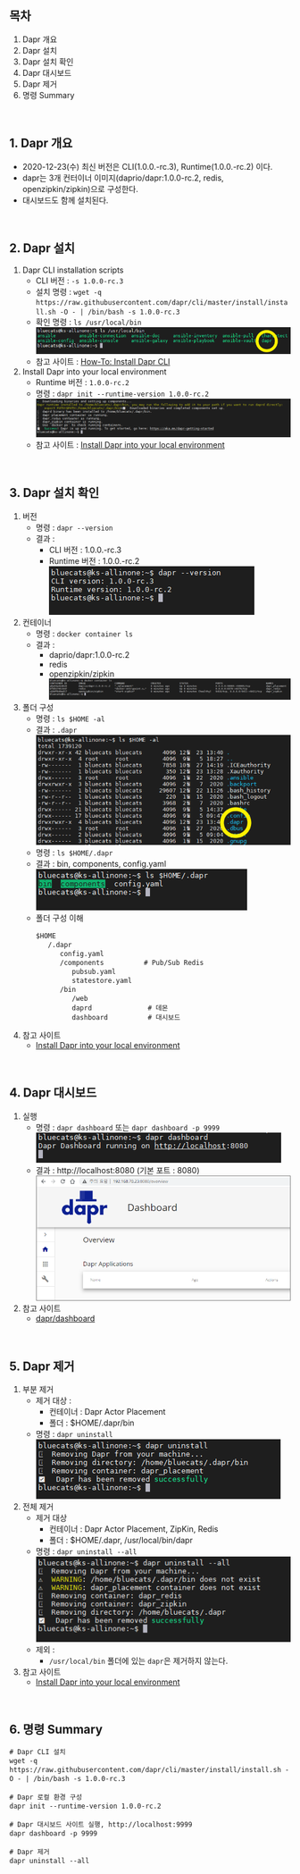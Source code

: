 ## 목차
1. Dapr 개요
1. Dapr 설치
1. Dapr 설치 확인
1. Dapr 대시보드
1. Dapr 제거
1. 명령 Summary

<br/>

## 1. Dapr 개요
- 2020-12-23(수) 최신 버전은 CLI(1.0.0.-rc.3), Runtime(1.0.0.-rc.2) 이다.
- dapr는 3개 컨터이너 이미지(daprio/dapr:1.0.0-rc.2, redis, openzipkin/zipkin)으로 구성한다.
- 대시보드도 함께 설치된다.

<br/>

## 2. Dapr 설치
1. Dapr CLI installation scripts	
   - CLI 버전 : `-s 1.0.0-rc.3` 
   - 설치 명령 : `wget -q https://raw.githubusercontent.com/dapr/cli/master/install/install.sh -O - | /bin/bash -s 1.0.0-rc.3`
   - 확인 명령 : `ls /usr/local/bin`  
     ![image](./Images/ls_dapr.png)
   - 참고 사이트 : [How-To: Install Dapr CLI](https://v1-rc2.docs.dapr.io/getting-started/install-dapr-cli/)
1. Install Dapr into your local environment
   - Runtime 버전 : `1.0.0-rc.2`
   - 명령 : `dapr init --runtime-version 1.0.0-rc.2`  
     ![image](./Images/dapr_init.png)
   - 참고 사이트 : [Install Dapr into your local environment](https://v1-rc1.docs.dapr.io/getting-started/install-dapr-selfhost/)

<br/>

## 3. Dapr 설치 확인
1. 버전
   - 명령 : `dapr --version`  
   - 결과 :
     - CLI 버전 : 1.0.0.-rc.3
     - Runtime 버전 : 1.0.0.-rc.2  
      ![image](./Images/dapr_version.png)
1. 컨테이너
   - 명령 : `docker container ls`  
   - 결과 :
     - daprio/dapr:1.0.0-rc.2
     - redis
     - openzipkin/zipkin  
      ![image](./Images/dapr_images.png)
1. 폴더 구성
   - 명령 : `ls $HOME -al`  
   - 결과 : `.dapr`  
     ![image](./Images/dapr_folders.png)
   - 명령 : `ls $HOME/.dapr`
   - 결과 : bin, components, config.yaml  
     ![image](./Images/dapr_inspect.png)
   - 폴더 구성 이해
     ```shell
     $HOME
        /.dapr
           config.yaml
           /components          # Pub/Sub Redis
              pubsub.yaml
              statestore.yaml
           /bin
              /web
              daprd              # 데몬
              dashboard          # 대시보드
     ```
1. 참고 사이트
   - [Install Dapr into your local environment](https://v1-rc2.docs.dapr.io/getting-started/install-dapr-selfhost/)

<br/>

## 4. Dapr 대시보드
1. 실행
   - 명령 : `dapr dashboard` 또는 `dapr dashboard -p 9999`  
     ![image](./Images/dapr_dashboard_run.png)
   - 결과 : http://localhost:8080 (기본 포트 : 8080)  
     ![image](./Images/dapr_dashboard.png)
1. 참고 사이트
   - [dapr/dashboard](https://github.com/dapr/dashboard)

<br/>

## 5. Dapr 제거
1. 부분 제거
   - 제거 대상 :
     - 컨테이너 : Dapr Actor Placement
     - 폴더 : $HOME/.dapr/bin
   - 명령 : `dapr uninstall`  
     ![image](./Images/dapr_uninstall.png)
1. 전체 제거
   - 제거 대상
     - 컨테이너 : Dapr Actor Placement, ZipKin, Redis
     - 폴더 : $HOME/.dapr, /usr/local/bin/dapr
   - 명령 : `dapr uninstall --all`  
     ![image](./Images/dapr_uninstall_all.png)
   - 제외 :
     - `/usr/local/bin` 폴더에 있는 `dapr`은 제거하지 않는다.
1. 참고 사이트
   - [Install Dapr into your local environment](https://v1-rc2.docs.dapr.io/getting-started/install-dapr-selfhost/)
   
<br/>

## 6. 명령 Summary
```shell
# Dapr CLI 설치
wget -q https://raw.githubusercontent.com/dapr/cli/master/install/install.sh -O - | /bin/bash -s 1.0.0-rc.3

# Dapr 로컬 환경 구성
dapr init --runtime-version 1.0.0-rc.2

# Dapr 대시보드 사이트 실행, http://localhost:9999
dapr dashboard -p 9999

# Dapr 제거
dapr uninstall --all
```
